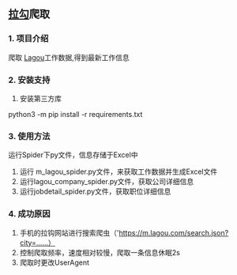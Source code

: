 ##  [拉勾](http://www.lagou.com/)爬取


### 1. 项目介绍

爬取 [Lagou](www.lagou.com)工作数据,得到最新工作信息 


### 2. 安装支持
1. 安装第三方库

python3 -m pip install -r requirements.txt


### 3. 使用方法
运行Spider下py文件，信息存储于Excel中
1. 运行 m_lagou_spider.py文件，来获取工作数据并生成Excel文件
2. 运行lagou_company_spider.py文件，获取公司详细信息
3. 运行jobdetail_spider.py文件，获取职位详细信息

### 4. 成功原因
1. 手机的拉钩网站进行搜索爬虫（'https://m.lagou.com/search.json?city=……）
2. 控制爬取频率，速度相对较慢，爬取一条信息休眠2s
3. 爬取时更改UserAgent



